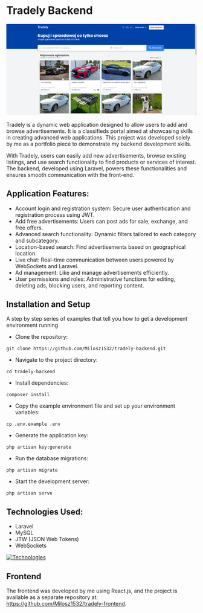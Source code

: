 # Tradely Backend

![Grafika_glowna](https://raw.githubusercontent.com/Milosz1532/tradely-frontend/master/APP_SCREENS/Screenshot_10.png)

Tradely is a dynamic web application designed to allow users to add and browse advertisements. It is a classifieds portal aimed at showcasing skills in creating advanced web applications. This project was developed solely by me as a portfolio piece to demonstrate my backend development skills.

With Tradely, users can easily add new advertisements, browse existing listings, and use search functionality to find products or services of interest. The backend, developed using Laravel, powers these functionalities and ensures smooth communication with the front-end.

## Application Features:
- Account login and registration system: Secure user authentication and registration process using JWT.
- Add free advertisements: Users can post ads for sale, exchange, and free offers.
- Advanced search functionality: Dynamic filters tailored to each category and subcategory.
- Location-based search: Find advertisements based on geographical location.
- Live chat: Real-time communication between users powered by WebSockets and Laravel.
- Ad management: Like and manage advertisements efficiently.
- User permissions and roles: Administrative functions for editing, deleting ads, blocking users, and reporting content.

## Installation and Setup

A step by step series of examples that tell you how to get a development
environment running


- Clone the repository:

```
git clone https://github.com/Milosz1532/tradely-backend.git
```

- Navigate to the project directory:

```
cd tradely-backend
```

- Install dependencies:

```
composer install
```

- Copy the example environment file and set up your environment variables:

```
cp .env.example .env
```

- Generate the application key:
```
php artisan key:generate
```

- Run the database migrations:
```
php artisan migrate
```

- Start the development server:
```
php artisan serve
```

## Technologies Used:
- Laravel
- MySQL
- JTW (JSON Web Tokens)
- WebSockets

[![Technologies](https://skillicons.dev/icons?i=laravel,mysql)](https://skillicons.dev)

## Frontend

The frontend was developed by me using React.js, and the project is available as a separate repository at: https://github.com/Milosz1532/tradely-frontend.

